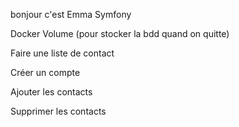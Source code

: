 bonjour c'est Emma
Symfony

Docker Volume (pour stocker la bdd quand on quitte)


Faire une liste de contact

Créer un compte

Ajouter les contacts 

Supprimer les contacts
